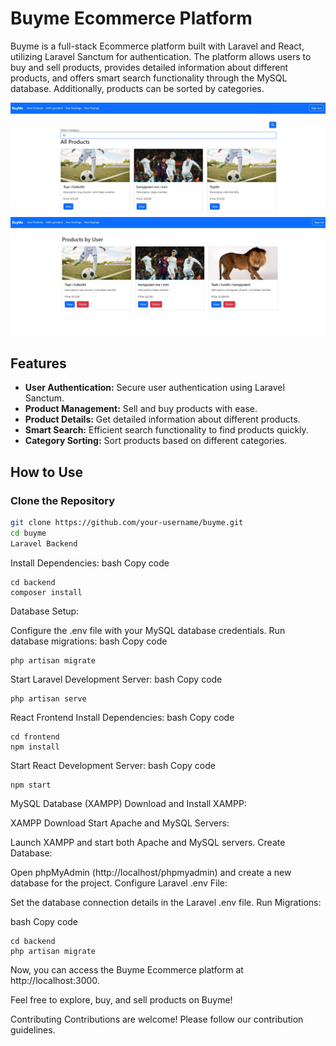 # Buyme Ecommerce Platform

Buyme is a full-stack Ecommerce platform built with Laravel and React, utilizing Laravel Sanctum for authentication. The platform allows users to buy and sell products, provides detailed information about different products, and offers smart search functionality through the MySQL database. Additionally, products can be sorted by categories.

![Example Screenshot](buyme1.jpg)
![Example Screenshot](buyme2.jpg)

## Features

- **User Authentication:** Secure user authentication using Laravel Sanctum.
- **Product Management:** Sell and buy products with ease.
- **Product Details:** Get detailed information about different products.
- **Smart Search:** Efficient search functionality to find products quickly.
- **Category Sorting:** Sort products based on different categories.

## How to Use

### Clone the Repository

```bash
git clone https://github.com/your-username/buyme.git
cd buyme
Laravel Backend
```
Install Dependencies:
bash
Copy code
```
cd backend
composer install
```
Database Setup:

Configure the .env file with your MySQL database credentials.
Run database migrations:
bash
Copy code
```
php artisan migrate
```
Start Laravel Development Server:
bash
Copy code
```
php artisan serve
```
React Frontend
Install Dependencies:
bash
Copy code
```
cd frontend
npm install
```
Start React Development Server:
bash
Copy code
```
npm start
```
MySQL Database (XAMPP)
Download and Install XAMPP:

XAMPP Download
Start Apache and MySQL Servers:

Launch XAMPP and start both Apache and MySQL servers.
Create Database:

Open phpMyAdmin (http://localhost/phpmyadmin) and create a new database for the project.
Configure Laravel .env File:

Set the database connection details in the Laravel .env file.
Run Migrations:

bash
Copy code
```
cd backend
php artisan migrate
```
Now, you can access the Buyme Ecommerce platform at http://localhost:3000.

Feel free to explore, buy, and sell products on Buyme!

Contributing
Contributions are welcome! Please follow our contribution guidelines.
